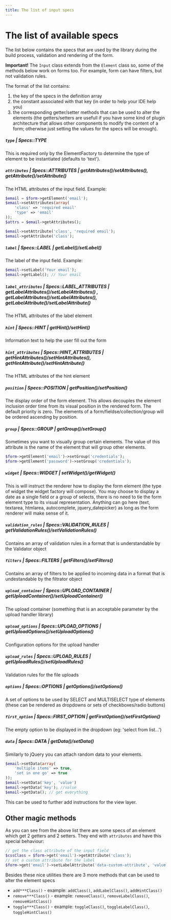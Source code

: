 ```yaml
---
title: The list of input specs
---
```


# The list of available specs

The list below contains the specs that are used by the library during the build process, validation and rendering of the form.

**Important!** The `Input` class extends from the `Element` class so, some of the methods below work on forms too. For example, form can have filters, but not validation rules.

The format of the list contains:

1. the key of the specs in the definition array
2. the constant associated with that key (in order to help your IDE help you)
3. the corresponding getter/setter methods that can be used to alter the elements (the getters/setters are usefull if you have some kind of plugin architecture that allows other components to modify the content of a form; otherwise just setting the values for the specs will be enough).

##### `type` | Specs::TYPE

This is required only by the ElementFactory to determine the type of element to be instantiated (defaults to 'text').

#####  `attributes` | Specs::ATTRIBUTES | getAttributes()/setAttributes(), getAttribute()/setAttribute()

The HTML attributes of the input field. Example:

```php
$email = $form->getElement('email');
$email->setAttributes(array(
    'class' => 'required email'
    'type' => 'email'
));
$attrs = $email->getAttributes();

$email->setAttribute('class', 'required email');
$email->getAttribute('class');
```

#####  `label` | Specs::LABEL | getLabel()/setLabel()

The label of the input field. Example:

```php
$email->setLabel('Your email');
$email->getLabel(); // Your email
```

#####  `label_attributes` | Specs::LABEL_ATTRIBUTES | getLabelAttributes()/setLabelAttributes() , getLabelAttributes()/setLabelAttributes(), getLabelAttribute()/setLabelAttribute()

The HTML attributes of the label element

#####  `hint` | Specs::HINT | getHint()/setHint()

Information text to help the user fill out the form

#####  `hint_attributes` | Specs::HINT_ATTRIBUTES | getHintAttributes()/setHintAttributes(), getHintAttribute()/setHintAttribute()

The HTML attributes of the hint element

#####  `position` | Specs::POSITION | getPosition()/setPosition()

The display order of the form element. This allows decouples the element inclusion order  time from its visual position in the rendered form. The default priority is zero. The elements of a form/fieldse/collection/group will be ordered ascending by position.

#####  `group` | Specs::GROUP | getGroup()/setGroup()

Sometimes you want to visually group certain elements. The value of this attribute is the name of the element that will group other elements.

```php
$form->getElement('email')->setGroup('credentials');
$form->getElement('password')->setGroup('credentials');
```

##### `widget` | Specs::WIDGET | setWidget()/getWidget()

This is will instruct the renderer how to display the form element (the type of widget the widget factory will compose). You may choose to display a date as a single field or a group of selects, there is no need to tie the form element type to its visual representation. Anything can go here (text, textarea, htmlarea, autocomplete, jquery_datepicker) as long as the form renderer will make sense of it.

##### `validation_rules` | Specs::VALIDATION_RULES | getValidationRules()/setValidationRules()

Contains an array of validation rules in a format that is understandable by the Validator object

##### `filters` | Specs::FILTERS | getFilters()/setFilters()

Contains an array of filters to be applied to incoming data in a format that is undestandable by the filtrator object

##### `upload_container` | Specs::UPLOAD_CONTAINER | getUploadContainer()/setUploadContainer()

The upload container (something that is an acceptable parameter by the upload handler library)

##### `upload_options` | Specs::UPLOAD_OPTIONS | getUploadOptions()/setUploadOptions()

Configuration options for the upload handler

##### `upload_rules` | Specs::UPLOAD_RULES | getUploadRules()/setUploadRules()

Validation rules for the file uploads

##### `options` | Specs::OPTIONS | getOptions()/setOptions()

A set of options to be used by SELECT and MULTISELECT type of elements (these can be rendered as dropdowns or sets of checkboxes/radio buttons)

##### `first_option` | Specs::FIRST_OPTION | getFirstOption()/setFirstOption()

The empty option to be displayed in the dropdown (eg: 'select from list...')

##### `data` | Specs::DATA | getData()/setData()

Similarly to jQuery you can attach random data to your elements.

```php
$email->setData(array(
    'multiple items' => true,
    'set in one go' => true
));
$email->setData('key', 'value')
$email->getData('key'); //value
$email->getData(); // get everything
```

This can be used to further add instructions for the view layer.

## Other magic methods

As you can see from the above list there are some specs of an element which get 2 getters and 2 setters. They end with `attributes` and have this special behaviour:

```php
// get the class attribute of the input field
$cssClass = $form->get('email')->getAttribute('class');
// set a custom attribute for the label
$form->get('email')->setLabelAttribute('data-custom-attribute', 'value');
```

Besides these nice utilities there are 3 more methods that can be used to alter the element specs

- `add***Class()` - example: `addClass()`, `addLabelClass()`, `addHintClass()`
- `remove***Class()` - example: `removeClass()`, `removeLabelClass()`, `removeHintClass()`
- `toggle***Class()` - example: `toggleClass()`, `toggleLabelClass()`, `toggleHintClass()`

